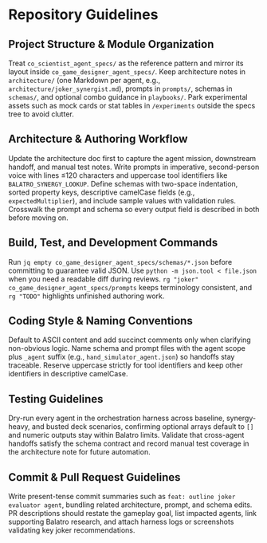 # Repository Guidelines

## Project Structure & Module Organization
Treat `co_scientist_agent_specs/` as the reference pattern and mirror its layout inside `co_game_designer_agent_specs/`. Keep architecture notes in `architecture/` (one Markdown per agent, e.g., `architecture/joker_synergist.md`), prompts in `prompts/`, schemas in `schemas/`, and optional combo guidance in `playbooks/`. Park experimental assets such as mock cards or stat tables in `/experiments` outside the specs tree to avoid clutter.

## Architecture & Authoring Workflow
Update the architecture doc first to capture the agent mission, downstream handoff, and manual test notes. Write prompts in imperative, second-person voice with lines ≤120 characters and uppercase tool identifiers like `BALATRO_SYNERGY_LOOKUP`. Define schemas with two-space indentation, sorted property keys, descriptive camelCase fields (e.g., `expectedMultiplier`), and include sample values with validation rules. Crosswalk the prompt and schema so every output field is described in both before moving on.

## Build, Test, and Development Commands
Run `jq empty co_game_designer_agent_specs/schemas/*.json` before committing to guarantee valid JSON. Use `python -m json.tool < file.json` when you need a readable diff during reviews. `rg "joker" co_game_designer_agent_specs/prompts` keeps terminology consistent, and `rg "TODO"` highlights unfinished authoring work.

## Coding Style & Naming Conventions
Default to ASCII content and add succinct comments only when clarifying non-obvious logic. Name schema and prompt files with the agent scope plus `_agent` suffix (e.g., `hand_simulator_agent.json`) so handoffs stay traceable. Reserve uppercase strictly for tool identifiers and keep other identifiers in descriptive camelCase.

## Testing Guidelines
Dry-run every agent in the orchestration harness across baseline, synergy-heavy, and busted deck scenarios, confirming optional arrays default to `[]` and numeric outputs stay within Balatro limits. Validate that cross-agent handoffs satisfy the schema contract and record manual test coverage in the architecture note for future automation.

## Commit & Pull Request Guidelines
Write present-tense commit summaries such as `feat: outline joker evaluator agent`, bundling related architecture, prompt, and schema edits. PR descriptions should restate the gameplay goal, list impacted agents, link supporting Balatro research, and attach harness logs or screenshots validating key joker recommendations.
